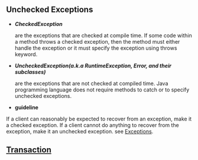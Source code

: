## Unchecked Exceptions

+ ***CheckedException***

  are the exceptions that are checked at compile time. If some code within a method throws a checked exception, then the method must either handle the exception or it must specify the exception using throws keyword.

+ ***UncheckedException(a.k.a RuntimeException, Error, and their subclasses)***

  are the exceptions that are not checked at compiled time. Java programming language does not require methods to catch or to specify unchecked exceptions.

+ **guideline**

If a client can reasonably be expected to recover from an exception, make it a checked exception. If a client cannot do anything to recover from the exception, make it an unchecked exception. see [Exceptions](https://docs.oracle.com/javase/tutorial/essential/exceptions/index.html).



## [Transaction](https://docs.oracle.com/javase/tutorial/essential/exceptions/index.html)